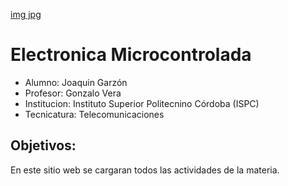 [img jpg](https://github.com/Joacogarzonn/ISPC/assets/166737211/8a57e75f-d8dd-4fd6-8782-6a069555b063)


# Electronica Microcontrolada
- Alumno: Joaquin Garzón
- Profesor: Gonzalo Vera
- Institucion: Instituto Superior Politecnino Córdoba (ISPC)
- Tecnicatura: Telecomunicaciones

## Objetivos:
En este sitio web se cargaran todos las actividades de la materia.
